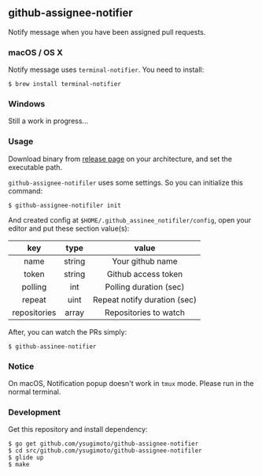 ## github-assignee-notifier

Notify message when you have been assigned pull requests.

### macOS / OS X

Notify message uses `terminal-notifier`. You need to install:

```
$ brew install terminal-notifier
```

### Windows

Still a work in progress...

### Usage

Download binary from [release page](https://github.com/ysugimoto/github-assignee-notifier/releases) on your architecture, and set the executable path.

`github-assignee-notifiler` uses some settings. So you can initialize this command:

```
$ github-assignee-notifiler init
```

And created config at `$HOME/.github_assinee_notifiler/config`, open your editor and put these section value(s):

|      key         |  type      |          value                |
|:------------:    |:------:    |:----------------------:       |
| name             | string     | Your github name              |
| token            | string     | Github access token           |
| polling          | int        | Polling duration (sec)        |
| repeat           | uint       | Repeat notify duration (sec) |
| repositories     | array      | Repositories to watch         |

After, you can watch the PRs simply:

```
$ github-assinee-notifier
```

### Notice

On macOS, Notification popup doesn't work in `tmux` mode. Please run in the normal terminal.

### Development

Get this repository and install dependency:

```
$ go get github.com/ysugimoto/github-assignee-notifier
$ cd src/github.com/ysugimoto/github-assignee-notifiler
$ glide up
$ make
```
